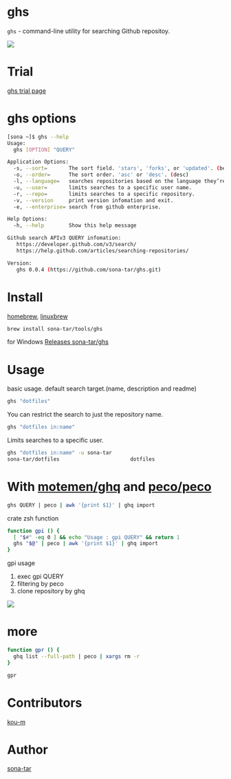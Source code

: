 ghs
======

`ghs` - command-line utility for searching Github repositoy.

![](http://f.st-hatena.com/images/fotolife/s/sona-zip/20141029/20141029212146_original.gif?1414585446)

Trial
===========
[ghs trial page](https://codepicnic.com/consoles/ghs/embed?sidebar=closed&hide=save,show_result,download,options,run,second_terminal,readme)


ghs options
===========

```sh
[sona ~]$ ghs --help
Usage:
  ghs [OPTION] "QUERY"

Application Options:
  -s, --sort=       The sort field. 'stars', 'forks', or 'updated'. (best match)
  -o, --order=      The sort order. 'asc' or 'desc'. (desc)
  -l, --language=   searches repositories based on the language they’re written in.
  -u, --user=       limits searches to a specific user name.
  -r, --repo=       limits searches to a specific repository.
  -v, --version     print version infomation and exit.
  -e, --enterprise= search from github enterprise.

Help Options:
  -h, --help        Show this help message

Github search APIv3 QUERY infomation:
   https://developer.github.com/v3/search/
   https://help.github.com/articles/searching-repositories/

Version:
   ghs 0.0.4 (https://github.com/sona-tar/ghs.git)
```

Install
===========

[homebrew](http://brew.sh/index_ja.html), [linuxbrew](http://brew.sh/linuxbrew/)

```zsh
brew install sona-tar/tools/ghs
```

for Windows
[Releases sona-tar/ghs](https://github.com/sona-tar/ghs/releases)


Usage
===========

basic usage.
default search target.(name, description and readme)
```zsh
ghs "dotfiles"
```

You can restrict the search to just the repository name.
```zsh
ghs "dotfiles in:name"
```

Limits searches to a specific user.
```zsh
ghs "dotfiles in:name" -u sona-tar
sona-tar/dotfiles                       dotfiles
```

With [motemen/ghq](https://github.com/motemen/ghq) and [peco/peco](https://github.com/peco/peco)
===========

```sh
ghs QUERY | peco | awk '{print $1}' | ghq import
```

crate zsh function

```zsh
function gpi () {
  [ "$#" -eq 0 ] && echo "Usage : gpi QUERY" && return 1
  ghs "$@" | peco | awk '{print $1}' | ghq import
}
```

gpi usage

1. exec gpi QUERY
2. filtering by peco
3. clone repository by ghq

![](http://f.st-hatena.com/images/fotolife/s/sona-zip/20141029/20141029210952_original.gif?1414584687)

more
===========

```zsh
function gpr () {
  ghq list --full-path | peco | xargs rm -r
}
```

```sh
gpr
```


Contributors
===========

[kou-m](https://github.com/kou-m)


Author
===========

[sona-tar](https://github.com/sona-tar)
